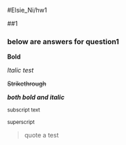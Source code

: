 #Elsie_Ni/hw1

##1

### below are answers for question1

**Bold**

*Italic test*

~~Strikethrough~~

***both bold and italic***

<sub>subscript text</sub>

<sup> superscript </sup>

>quote a test


